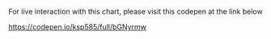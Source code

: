 For live interaction with this chart, please visit this codepen at the link below

https://codepen.io/ksp585/full/bGNyrmw
